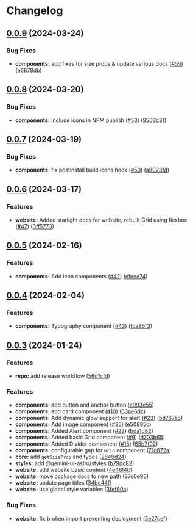 # Changelog

## [0.0.9](https://github.com/gemini-ui/gemini-ui-monorepo/compare/gemini-ui-v0.0.8...gemini-ui-v0.0.9) (2024-03-24)


### Bug Fixes

* **components:** add fixes for size props & update various docs ([#55](https://github.com/gemini-ui/gemini-ui-monorepo/issues/55)) ([e6878db](https://github.com/gemini-ui/gemini-ui-monorepo/commit/e6878db412b5df364d9f3de97da3da5cff92e534))

## [0.0.8](https://github.com/gemini-ui/gemini-ui-monorepo/compare/gemini-ui-v0.0.7...gemini-ui-v0.0.8) (2024-03-20)


### Bug Fixes

* **components:** Include icons in NPM publish ([#53](https://github.com/gemini-ui/gemini-ui-monorepo/issues/53)) ([9503c31](https://github.com/gemini-ui/gemini-ui-monorepo/commit/9503c31f892bd4e45ebc716b33a7531ae6b1b8d9))

## [0.0.7](https://github.com/gemini-ui/gemini-ui-monorepo/compare/gemini-ui-v0.0.6...gemini-ui-v0.0.7) (2024-03-19)


### Bug Fixes

* **components:** fix postinstall build icons hook ([#50](https://github.com/gemini-ui/gemini-ui-monorepo/issues/50)) ([a8023fd](https://github.com/gemini-ui/gemini-ui-monorepo/commit/a8023fd93bc532131d1b94f2cb23a6992937fe0c))

## [0.0.6](https://github.com/gemini-ui/gemini-ui-monorepo/compare/gemini-ui-v0.0.5...gemini-ui-v0.0.6) (2024-03-17)


### Features

* **website:** Added starlight docs for website, rebuilt Grid using flexbox ([#47](https://github.com/gemini-ui/gemini-ui-monorepo/issues/47)) ([3ff5773](https://github.com/gemini-ui/gemini-ui-monorepo/commit/3ff5773d08130af92722e9eeefa7f66ad92e3ea9))

## [0.0.5](https://github.com/gemini-ui/gemini-ui-monorepo/compare/gemini-ui-v0.0.4...gemini-ui-v0.0.5) (2024-02-16)


### Features

* **components:** Add icon components ([#42](https://github.com/gemini-ui/gemini-ui-monorepo/issues/42)) ([efeee74](https://github.com/gemini-ui/gemini-ui-monorepo/commit/efeee74f320509400a884945375b9740d7dad757))

## [0.0.4](https://github.com/gemini-ui/gemini-ui-monorepo/compare/gemini-ui-v0.0.3...gemini-ui-v0.0.4) (2024-02-04)


### Features

* **components:** Typography component ([#43](https://github.com/gemini-ui/gemini-ui-monorepo/issues/43)) ([fda85f3](https://github.com/gemini-ui/gemini-ui-monorepo/commit/fda85f374aa2713e996c79066ec04aad69fcfd44))

## [0.0.3](https://github.com/gemini-ui/gemini-ui-monorepo/compare/gemini-ui-v0.0.2...gemini-ui-v0.0.3) (2024-01-24)


### Features

* **repo:** add release workflow ([56d1cfd](https://github.com/gemini-ui/gemini-ui-monorepo/commit/56d1cfd03843764bd38d449a3b4a2eb2d99d3793))


### Features

* **components:** add button and anchor button ([e993e55](https://github.com/gemini-ui/gemini-ui-monorepo/commit/e993e5541db7190fc68c79a32b339a26e022e7ef))
* **components:** add card component ([#10](https://github.com/gemini-ui/gemini-ui-monorepo/issues/10)) ([63ae6dc](https://github.com/gemini-ui/gemini-ui-monorepo/commit/63ae6dcee68313ee20eedeacaee05810eaef80c3))
* **components:** Add dynamic glow support for alert ([#23](https://github.com/gemini-ui/gemini-ui-monorepo/issues/23)) ([bd767a6](https://github.com/gemini-ui/gemini-ui-monorepo/commit/bd767a6eeb32c4fb61c43331096cbe796fe892bc))
* **components:** Add image component ([#25](https://github.com/gemini-ui/gemini-ui-monorepo/issues/25)) ([e50895c](https://github.com/gemini-ui/gemini-ui-monorepo/commit/e50895c9fd2b0ebf9292d4a88f9eb1cd84e226f8))
* **components:** Added Alert component ([#22](https://github.com/gemini-ui/gemini-ui-monorepo/issues/22)) ([bda1d82](https://github.com/gemini-ui/gemini-ui-monorepo/commit/bda1d822037d6c4d4ea3d14564a4167f4c24337c))
* **components:** Added basic Grid component ([#9](https://github.com/gemini-ui/gemini-ui-monorepo/issues/9)) ([d703b65](https://github.com/gemini-ui/gemini-ui-monorepo/commit/d703b6522a01543595d2ba082ee8bf48e019db06))
* **components:** Added Divider component ([#15](https://github.com/gemini-ui/gemini-ui-monorepo/issues/15)) ([65b7f92](https://github.com/gemini-ui/gemini-ui-monorepo/commit/65b7f92cfe6faab9306e552561ff0ae066e55534))
* **components:** configurable gap for `Grid` component ([71c872a](https://github.com/gemini-ui/gemini-ui-monorepo/commit/71c872a5b0d2248d5a25c12610d0c03e4cb681ce))
* **core:** add `getSizeProp` and types ([2649d24](https://github.com/gemini-ui/gemini-ui-monorepo/commit/2649d2461e51890130241d142a153d28d5621ab2))
* **styles:** add @gemini-ui-astro/styles ([b79dc82](https://github.com/gemini-ui/gemini-ui-monorepo/commit/b79dc82d49d4e52b7c8f0eecfa858b6b8bacafe2))
* **website:** add website basic content ([4e48f4b](https://github.com/gemini-ui/gemini-ui-monorepo/commit/4e48f4b4b61ffcf5b99f81c66b389846ade5a338))
* **website:** move package docs to new path ([37c0e96](https://github.com/gemini-ui/gemini-ui-monorepo/commit/37c0e9637b8152a823f3d51fe98102385865e2b7))
* **website:** update page titles ([34bc44f](https://github.com/gemini-ui/gemini-ui-monorepo/commit/34bc44f30e5fe597ddb12dded5d8da5e0f5b1a18))
* **website:** use global style variables ([3fef90a](https://github.com/gemini-ui/gemini-ui-monorepo/commit/3fef90adc0a878d2ec6cc63f1831a2e78e625262))


### Bug Fixes

* **website:** fix broken import preventing deployment ([5e27cef](https://github.com/gemini-ui/gemini-ui-monorepo/commit/5e27cefe98984cda8bb17da316fec749618621d1))
